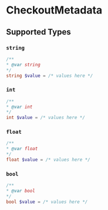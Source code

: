 # CheckoutMetadata


## Supported Types

### `string`

```php
/**
* @var string
*/
string $value = /* values here */
```

### `int`

```php
/**
* @var int
*/
int $value = /* values here */
```

### `float`

```php
/**
* @var float
*/
float $value = /* values here */
```

### `bool`

```php
/**
* @var bool
*/
bool $value = /* values here */
```

